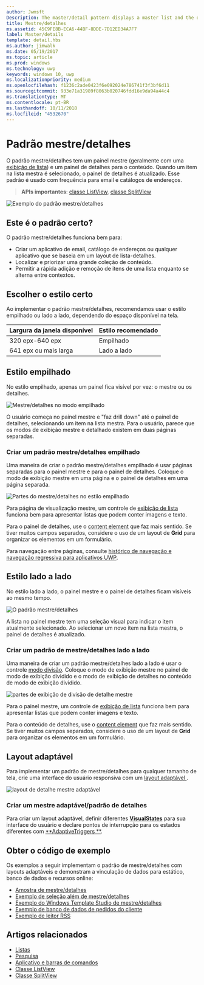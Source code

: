 ```yaml
---
author: Jwmsft
Description: The master/detail pattern displays a master list and the details for the currently selected item. This pattern is frequently used for email and contact lists/address books.
title: Mestre/detalhes
ms.assetid: 45C9FE8B-ECA6-44BF-8DDE-7D12ED34A7F7
label: Master/details
template: detail.hbs
ms.author: jimwalk
ms.date: 05/19/2017
ms.topic: article
ms.prod: windows
ms.technology: uwp
keywords: windows 10, uwp
ms.localizationpriority: medium
ms.openlocfilehash: f1236c2ade0423f6e092024e786741f3f3bf6d11
ms.sourcegitcommit: 933e71a31989f8063b020746fdd16e9da94a44c4
ms.translationtype: MT
ms.contentlocale: pt-BR
ms.lasthandoff: 10/11/2018
ms.locfileid: "4532670"
---
```

# <a name="masterdetails-pattern"></a>Padrão mestre/detalhes

 

O padrão mestre/detalhes tem um painel mestre (geralmente com uma [exibição de lista](lists.md)) e um painel de detalhes para o conteúdo. Quando um item na lista mestra é selecionado, o painel de detalhes é atualizado. Esse padrão é usado com frequência para email e catálogos de endereços.

> **APIs importantes**: [classe ListView](https://docs.microsoft.com/en-us/uwp/api/Windows.UI.Xaml.Controls.ListView), [classe SplitView](https://docs.microsoft.com/en-us/uwp/api/windows.ui.xaml.controls.splitview)

![Exemplo do padrão mestre/detalhes](images/HIGSecOne_MasterDetail.png)

## <a name="is-this-the-right-pattern"></a>Este é o padrão certo?

O padrão mestre/detalhes funciona bem para:

-   Criar um aplicativo de email, catálogo de endereços ou qualquer aplicativo que se baseia em um layout de lista-detalhes.
-   Localizar e priorizar uma grande coleção de conteúdo.
-   Permitir a rápida adição e remoção de itens de uma lista enquanto se alterna entre contextos.

## <a name="choose-the-right-style"></a>Escolher o estilo certo

Ao implementar o padrão mestre/detalhes, recomendamos usar o estilo empilhado ou lado a lado, dependendo do espaço disponível na tela.

| Largura da janela disponível | Estilo recomendado |
|------------------------|-------------------|
| 320 epx-640 epx        | Empilhado           |
| 641 epx ou mais larga       | Lado a lado      |

 
## <a name="stacked-style"></a>Estilo empilhado

No estilo empilhado, apenas um painel fica visível por vez: o mestre ou os detalhes.

![Mestre/detalhes no modo empilhado](images/patterns-md-stacked.png)

O usuário começa no painel mestre e "faz drill down" até o painel de detalhes, selecionando um item na lista mestra. Para o usuário, parece que os modos de exibição mestre e detalhado existem em duas páginas separadas.

### <a name="create-a-stacked-masterdetails-pattern"></a>Criar um padrão mestre/detalhes empilhado

Uma maneira de criar o padrão mestre/detalhes empilhado é usar páginas separadas para o painel mestre e para o painel de detalhes. Coloque o modo de exibição mestre em uma página e o painel de detalhes em uma página separada.

![Partes do mestre/detalhes no estilo empilhado](images/patterns-md-stacked-parts.png)

Para página de visualização mestre, um controle de [exibição de lista](lists.md) funciona bem para apresentar listas que podem conter imagens e texto. 

Para o painel de detalhes, use o  [content element](../layout/layout-panels.md) que faz mais sentido. Se tiver muitos campos separados, considere o uso de um layout de **Grid** para organizar os elementos em um formulário.

Para navegação entre páginas, consulte [histórico de navegação e navegação regressiva para aplicativos UWP](../basics/navigation-history-and-backwards-navigation.md).

## <a name="side-by-side-style"></a>Estilo lado a lado

No estilo lado a lado, o painel mestre e o painel de detalhes ficam visíveis ao mesmo tempo.

![O padrão mestre/detalhes](images/patterns-masterdetail-400x227.png)

A lista no painel mestre tem uma seleção visual para indicar o item atualmente selecionado. Ao selecionar um novo item na lista mestra, o painel de detalhes é atualizado.

### <a name="create-a-side-by-side-masterdetails-pattern"></a>Criar um padrão de mestre/detalhes lado a lado

Uma maneira de criar um padrão mestre/detalhes lado a lado é usar o controle [modo divisão](split-view.md). Coloque o modo de exibição mestre no painel de modo de exibição dividido e o modo de exibição de detalhes no conteúdo de modo de exibição dividido.

![partes de exibição de divisão de detalhe mestre](images/patterns_md_splitview_parts.png)

Para o painel mestre, um controle de [exibição de lista](lists.md) funciona bem para apresentar listas que podem conter imagens e texto.

Para o conteúdo de detalhes, use o [content element](../layout/layout-panels.md) que faz mais sentido. Se tiver muitos campos separados, considere o uso de um layout de **Grid** para organizar os elementos em um formulário.

## <a name="adaptive-layout"></a>Layout adaptável

Para implementar um padrão de mestre/detalhes para qualquer tamanho de tela, crie uma interface do usuário responsiva com um [layout adaptável ](../layout/layouts-with-xaml.md).

![layout de detalhe mestre adaptável](images/patterns_masterdetail.png)

### <a name="create-an-adaptive-masterdetails-pattern"></a>Criar um mestre adaptável/padrão de detalhes
Para criar um layout adaptável, definir diferentes [**VisualStates**](https://docs.microsoft.com/en-us/uwp/api/windows.ui.xaml.visualstate) para sua interface do usuário e declare pontos de interrupção para os estados diferentes com [**AdaptiveTriggers **](https://docs.microsoft.com/en-us/uwp/api/Windows.UI.Xaml.AdaptiveTrigger).

## <a name="get-the-sample-code"></a>Obter o código de exemplo

Os exemplos a seguir implementam o padrão de mestre/detalhes com layouts adaptáveis e demonstram a vinculação de dados para estático, banco de dados e recursos online: 
- [Amostra de mestre/detalhes](https://github.com/Microsoft/Windows-universal-samples/tree/master/Samples/XamlMasterDetail) 
- [Exemplo de seleção além de mestre/detalhes](https://github.com/Microsoft/Windows-universal-samples/tree/master/Samples/XamlListView)
- [Exemplo do Windows Template Studio de mestre/detalhes](https://github.com/Microsoft/WindowsTemplateStudio/tree/master/templates/Uwp/Pages/MasterDetail)
- [Exemplo de banco de dados de pedidos do cliente](https://github.com/Microsoft/Windows-appsample-customers-orders-database)
- [Exemplo de leitor RSS](https://github.com/Microsoft/Windows-appsample-rssreader)

## <a name="related-articles"></a>Artigos relacionados

- [Listas](lists.md)
- [Pesquisa](search.md)
- [Aplicativo e barras de comandos](app-bars.md)
- [Classe ListView](https://docs.microsoft.com/en-us/uwp/api/Windows.UI.Xaml.Controls.ListView)
- [Classe SplitView](https://docs.microsoft.com/en-us/uwp/api/windows.ui.xaml.controls.splitview)
